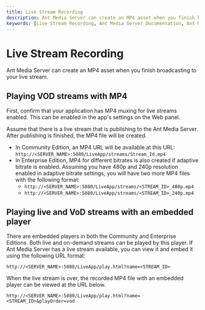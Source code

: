 ```yaml
---
title: Live Stream Recording 
description: Ant Media Server can create an MP4 asset when you finish broadcasting to your live stream.
keywords: [Live Stream Recording, Ant Media Server Documentation, Ant Media Server Tutorials]
---
```


# Live Stream Recording

Ant Media Server can create an MP4 asset when you finish broadcasting to your live stream. 

## Playing VOD streams with MP4

First, confirm that your application has MP4 muxing for live streams enabled. This can be enabled in the app's settings on the Web panel.

Assume that there is a live stream that is publishing to the Ant Media Server. After publishing is finished, the MP4 file will be created.

*   In Community Edition, an MP4 URL will be available at this URL: `http://<SERVER_NAME>:5080/LiveApp/streams/Stream_Id.mp4`
*   In Enterprise Edition, MP4 for different bitrates is also created if adaptive bitrate is enabled. Assuming you have 480p and 240p resolution enabled in adaptive bitrate settings, you will have two more MP4 files with the following format:
    *   ```http://<SERVER_NAME>:5080/LiveApp/streams/<STREAM_ID>_480p.mp4```
    *   ```http://<SERVER_NAME>:5080/LiveApp/streams/<STREAM_ID>_240p.mp4```


## Playing live and VoD streams with an embedded player

There are embedded players in both the Community and Enterprise Editions. Both live and on-demand streams can be played by this player. If Ant Media Server has a live stream available, you can view it and embed it using the following URL format:

```http://<SERVER_NAME>:5080/LiveApp/play.html?name=<STREAM_ID>```

When the live stream is over, the recorded MP4 file with an embedded player can be viewed at the URL below.

```http://<SERVER_NAME>:5080/LiveApp/play.html?name=<STREAM_ID>&playOrder=vod```

